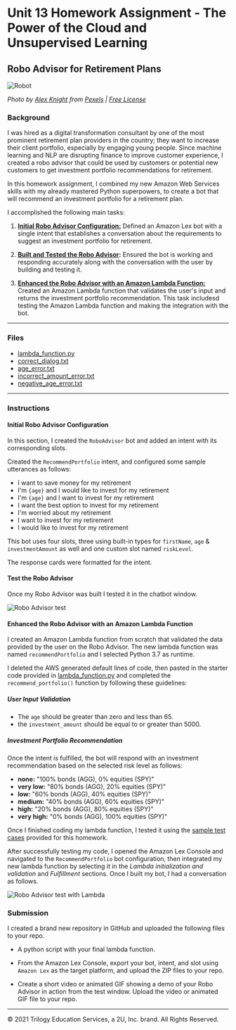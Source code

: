 # Unit 13 Homework Assignment - The Power of the Cloud and Unsupervised Learning

## Robo Advisor for Retirement Plans

![Robot](Images/robot.jpg)

*Photo by [Alex Knight](https://www.pexels.com/@alex-knight-1272316?utm_content=attributionCopyText&utm_medium=referral&utm_source=pexels) from [Pexels](https://www.pexels.com/photo/high-angle-photo-of-robot-2599244/?utm_content=attributionCopyText&utm_medium=referral&utm_source=pexels) | [Free License](https://www.pexels.com/photo-license/)*

### Background

I was hired as a digital transformation consultant by one of the most prominent retirement plan providers in the country; they want to increase their client portfolio, especially by engaging young people. Since machine learning and NLP are disrupting finance to improve customer experience, I created a robo advisor that could be used by customers or potential new customers to get investment portfolio recommendations for retirement.

In this homework assignment, I combined my new Amazon Web Services skills with my already mastered Python superpowers, to create a bot that will recommend an investment portfolio for a retirement plan.

I accomplished the following main tasks:

1. **[Initial Robo Advisor Configuration:](#Initial-Robo-Advisor-Configuration)** Defined an Amazon Lex bot with a single intent that establishes a conversation about the requirements to suggest an investment portfolio for retirement.

2. **[Built and Tested the Robo Advisor](#Build-and-Test-the-Robo-Advisor):** Ensured the bot is working and responding accurately along with the conversation with the user by building and testing it.

3. **[Enhanced the Robo Advisor with an Amazon Lambda Function:](#Enhance-the-Robo-Advisor-with-an-Amazon-Lambda-Function)** Created an Amazon Lambda function that validates the user's input and returns the investment portfolio recommendation. This task includesd testing the Amazon Lambda function and making the integration with the bot.

---

### Files

* [lambda_function.py](Lambda_Function/lambda_function.py)
* [correct_dialog.txt](Test_Cases/correct_dialog.txt)
* [age_error.txt](Test_Cases/age_error.txt)
* [incorrect_amount_error.txt](Test_Cases/incorrect_amount_error.txt)
* [negative_age_error.txt](Test_Cases/negative_age_error.txt)

---

### Instructions

#### Initial Robo Advisor Configuration

In this section, I created the `RoboAdvisor` bot and added an intent with its corresponding slots.

Created the `RecommendPortfolio` intent, and configured some sample utterances as follows:

* I want to save money for my retirement
* I'm ​`{age}​` and I would like to invest for my retirement
* I'm `​{age}​` and I want to invest for my retirement
* I want the best option to invest for my retirement
* I'm worried about my retirement
* I want to invest for my retirement
* I would like to invest for my retirement

This bot uses four slots, three using built-in types for `firstName`, `age` & `investmentAmount` as well and one custom slot named `riskLevel`. 

The response cards were formatted for the intent.

#### Test the Robo Advisor

Once my Robo Advisor was built I tested it in the chatbot window.

![Robo Advisor test](Images/bot-test-no-lambda.gif)

#### Enhanced the Robo Advisor with an Amazon Lambda Function

I created an Amazon Lambda function from scratch that validated the data provided by the user on the Robo Advisor. The new lambda function was named `recommendPortfolio` and I selected Python 3.7 as runtime.

I deleted the AWS generated default lines of code, then pasted in the starter code provided in [lambda_function.py](Lambda_Function/lambda_function.py) and completed the `recommend_portfolio()` function by following these guidelines:

##### User Input Validation

* The `age` should be greater than zero and less than 65.
* the `investment_amount` should be equal to or greater than 5000.

##### Investment Portfolio Recommendation

Once the intent is fulfilled, the bot will respond with an investment recommendation based on the selected risk level as follows:

* **none:** "100% bonds (AGG), 0% equities (SPY)"
* **very low:** "80% bonds (AGG), 20% equities (SPY)"
* **low:** "60% bonds (AGG), 40% equities (SPY)"
* **medium:** "40% bonds (AGG), 60% equities (SPY)"
* **high:** "20% bonds (AGG), 80% equities (SPY)"
* **very high:** "0% bonds (AGG), 100% equities (SPY)"

Once I finished coding my lambda function, I tested it using the [sample test cases](Test_Cases/) provided for this homework.

After successfully testing my code, I opened the Amazon Lex Console and navigated to the `RecommendPortfolio` bot configuration, then integrated my new lambda function by selecting it in the _Lambda initialization and validation_ and _Fulfillment_ sections. Once I built my bot, I had a conversation as follows.

![Robo Advisor test with Lambda](Images/bot-test-with-lambda.gif)

### Submission

I created a brand new repository in GitHub and uploaded the following files to your repo.

* A python script with your final lambda function.

* From the Amazon Lex Console, export your bot, intent, and slot using `Amazon Lex` as the target platform, and upload the ZIP files to your repo.

* Create a short video or animated GIF showing a demo of your Robo Advisor in action from the test window. Upload the video or animated GIF file to your repo.

---

© 2021 Trilogy Education Services, a 2U, Inc. brand. All Rights Reserved.
